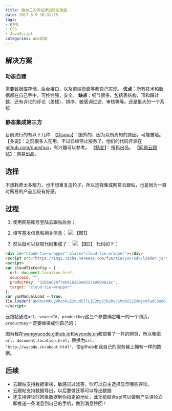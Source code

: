 ```yaml
---
title: 给自己的网站添加评论功能
date: 2017-6-9 16:31:25
tags: 
- HTML
- CSS
- JavaScript
categories: Web前端
---
```


## 解决方案

### 动态自建
需要数据库存储，后台接口，以及前端页面等都自己实现。
**优点**：所有技术和数据都在自己手中，可控性强，安全。
**缺点**：细节很多，包括表结构，顶和踩计数、还有评论的评论（盖楼）、排序、敏感词过滤、审核等等。还是挺大的一个系统

### 静态集成第三方
目前流行的有以下几种:
【[Disqus](https://disqus.com/ "Disqus")】：国外的，因为众所周知的原因，可能被墙。
【多说】：之前很多人在用，不过已经停止服务了，他们的代码开源在[github.com/duoshuo](https://github.com/duoshuo "github.com/duoshuo")，有兴趣可以参考。
【[畅言](https://changyan.kuaizhan.com/ "畅言")】：搜狐出品。
【[网易云跟帖](https://gentie.163.com/ "网易云跟帖")】：网易出品。

<!--more-->

## 选择

不想耗费太多精力，也不想重复造轮子，所以选择集成网易云跟帖，也是因为一直对网易的产品比较有好感。

## 过程

1.  使用网易账号登陆云跟帖后台；

2.  填写基本信息和相关信息：
![](/blog/images/20170609_pinglun_01.jpg)
【图1】
3.  然后就可以获取代码集成了：
![](/blog/images/20170609_pinglun_02.jpg)
【图2】
 代码如下：
```html
<div id="cloud-tie-wrapper" class="cloud-tie-wrapper"></div>
<script src="https://img1.cache.netease.com/f2e/tie/yun/sdk/loader.js"></script>
<script>
var cloudTieConfig = {
  url: document.location.href, 
  sourceId: "",
  productKey: "32b5a020f7eb416280e9317a050982ac",
  target: "cloud-tie-wrapper"
};
var yunManualLoad = true;
Tie.loader("aHR0cHM6Ly9hcGkuZ2VudGllLjE2My5jb20vcGMvbGl2ZXNjcmlwdC5odG1s", true);
</script>
```
云跟帖通过`url`、`sourceId`、`productKey`这三个参数确定唯一的一个网页，`productKey`一定要替换成你自己的；

因为我在[wangyucode.github.io](https://wangyucode.github.io "wangyucode.github.io")和[wycode.cn](http://wycode.cn "wycode.cn")都部署了一样的网页，所以我把`url: document.location.href`，替换为`url: "http://wycode.cn/about.html"`，使github和我自己的服务器上拥有一样的数据。

## 后续
- 云跟帖支持数据审核，敏感词过滤等，你可以自主选择显示哪些评论。
- 云跟帖支持数据导出，以后要做迁移可以导出数据
- 还支持评论时回推数据到你指定的地址，此功能结合api可以做到产生评论立即推送一条消息到自己的手机，做到消息秒回！